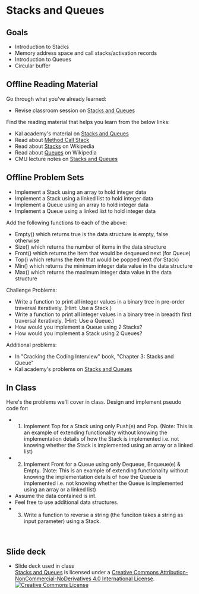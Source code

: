 # Stacks and Queues
## Goals
+ Introduction to Stacks
+ Memory address space and call stacks/activation records
+ Introduction to Queues
+ Circular buffer


## Offline Reading Material
Go through what you've already learned:
+ Revise classroom session on [Stacks and Queues](https://github.com/Ada-Developers-Academy/textbook-curriculum/blob/master/04-cs-fundamentals/classroom/02-ADTs-Stacks-Queues.md)

Find the reading material that helps you learn from the below links:
+ Kal academy's material on [Stacks and Queues](https://drive.google.com/open?id=0BxHords9odw3a2V5cVpkNTl2amc)
+ Read about [Method Call Stack](https://drive.google.com/open?id=0BxHords9odw3cG9WM1Y2S0FQWVE)
+ Read about [Stacks](https://simple.wikipedia.org/wiki/Stack_(data_structure)) on Wikipedia
+ Read about [Queues](https://en.wikipedia.org/wiki/Queue_(abstract_data_type)) on Wikipedia
+ CMU lecture notes on [Stacks and Queues](https://www.cs.cmu.edu/~adamchik/15-121/lectures/Stacks%20and%20Queues/Stacks%20and%20Queues.html)

## Offline Problem Sets
+ Implement a Stack using an array to hold integer data
+ Implement a Stack using a linked list to hold integer data
+ Implement a Queue using an array to hold integer data
+ Implement a Queue using a linked list to hold integer data

Add the following functions to each of the above:
+ Empty() which returns true is the data structure is empty, false otherwise
+ Size() which returns the number of items in the data structure
+ Front() which returns the item that would be dequeued next (for Queue) 
+ Top() which returns the item that would be popped next (for Stack)
+ Min() which returns the minimum integer data value in the data structure
+ Max() which returns the maximum integer data value in the data structure

Challenge Problems:
+ Write a function to print all integer values in a binary tree in pre-order traversal iteratively. (Hint: Use a Stack.)
+ Write a function to print all integer values in a binary tree in breadth first traversal iteratively. (Hint: Use a Queue.)
+ How would you implement a Queue using 2 Stacks?
+ How would you implement a Stack using 2 Queues?

Additional problems:
+ In "Cracking the Coding Interview" book, "Chapter 3: Stacks and Queue"
+ Kal academy's problems on [Stacks and Queues](https://drive.google.com/open?id=0BxHords9odw3b2d1ZTJtVkZZTkk)

## In Class
Here's the problems we'll cover in class.
Design and implement pseudo code for:
+ 1. Implement Top for a Stack using only Push(e) and Pop. (Note: This is an example of extending functionality without knowing the implementation details of how the Stack is implemented i.e. not knowing whether the Stack is implemented using an array or a linked list)
+ 2. Implement Front for a Queue using only Dequeue, Enqueue(e) & Empty.  (Note: This is an example of extending functionality without knowing the implementation details of how the Queue is implemented i.e. not knowing whether the Queue is implemented using an array or a linked list)
+ Assume the data contained is int.
+ Feel free to use additional data structures.
+ 3. Write a function to reverse a string (the funciton takes a string as input parameter) using a Stack.
</br>

## Slide deck
+ Slide deck used in class</br>
<span xmlns:dct="http://purl.org/dc/terms/" property="dct:title"><a href="https://www.slideshare.net/secret/mYt7lab98fGApm">Stacks and Queues</a></span> is licensed under a <a rel="license" href="http://creativecommons.org/licenses/by-nc-nd/4.0/">Creative Commons Attribution-NonCommercial-NoDerivatives 4.0 International License</a>.</br>
<a rel="license" href="http://creativecommons.org/licenses/by-nc-nd/4.0/"><img alt="Creative Commons License" style="border-width:0" src="https://i.creativecommons.org/l/by-nc-nd/4.0/88x31.png" /></a><br />

